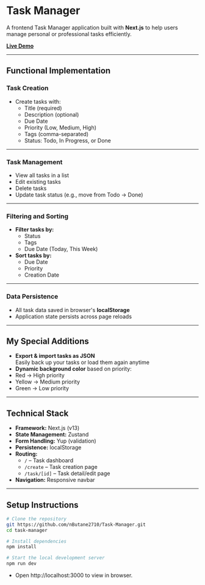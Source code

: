 # Task Manager

A frontend Task Manager application built with **Next.js** to help users manage personal or professional tasks efficiently.

[**Live Demo**](https://task-manager-iykixxvbg-sai-dheerajs-projects-4c4bb25e.vercel.app)

---

## **Functional Implementation**

###  **Task Creation**
- Create tasks with:
  - Title (required)
  - Description (optional)
  - Due Date
  - Priority (Low, Medium, High)
  - Tags (comma-separated)
  - Status: Todo, In Progress, or Done

---

###  **Task Management**
- View all tasks in a list
- Edit existing tasks
- Delete tasks
- Update task status (e.g., move from Todo → Done)

---

### **Filtering and Sorting**
- **Filter tasks by:**
  - Status
  - Tags
  - Due Date (Today, This Week)
- **Sort tasks by:**
  - Due Date
  - Priority
  - Creation Date

---

### **Data Persistence**
- All task data saved in browser's **localStorage**
- Application state persists across page reloads

---

## **My Special Additions**
- **Export & import tasks as JSON**  
  Easily back up your tasks or load them again anytime
-  **Dynamic background color** based on priority:
  - Red → High priority
  - Yellow → Medium priority
  - Green → Low priority

---

## **Technical Stack**
- **Framework:** Next.js (v13)
- **State Management:** Zustand
- **Form Handling:** Yup (validation)
- **Persistence:** localStorage
- **Routing:**
  - `/` – Task dashboard
  - `/create` – Task creation page
  - `/task/[id]` – Task detail/edit page
- **Navigation:** Responsive navbar

---

##  **Setup Instructions**

```bash
# Clone the repository
git https://github.com/nButane2710/Task-Manager.git
cd task-manager

# Install dependencies 
npm install

# Start the local development server
npm run dev
```
- Open http://localhost:3000 to view in browser.
